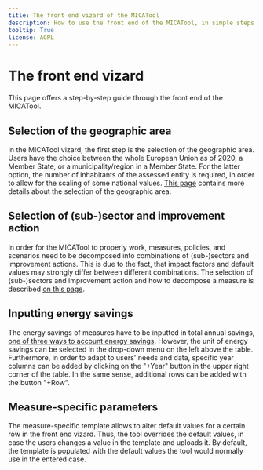 ```yaml
---
title: The front end vizard of the MICATool
description: How to use the front end of the MICATool, in simple steps
tooltip: True
license: AGPL
---
```


<!--
© 2024 Fraunhofer-Gesellschaft e.V., München

SPDX-License-Identifier: AGPL-3.0-or-later
-->

The front end vizard
===

This page offers a step-by-step guide through the front end of the MICATool. 

Selection of the geographic area
-

In the MICATool vizard, the first step is the selection of the geographic area. Users have the choice between
the whole European Union as of 2020, a Member State, or a municipality/region in a Member State. For the latter
option, the number of inhabitants of the assessed entity is required, in order to allow for the scaling of some
national values. [This page](./geography.md) contains more details about the selection of the geographic area.

Selection of (sub-)sector and improvement action
-

In order for the MICATool to properly work, measures, policies, and scenarios need to be decomposed into combinations 
of (sub-)sectors and improvement actions. This is due to the fact, that impact factors and default values may strongly
differ between different combinations. The selection of (sub-)sectors and improvement action and how to decompose a 
measure is described [on this page](./specifying_subsector_action.md).


Inputting energy savings
-

The energy savings of measures have to be inputted in total annual savings, [one of three ways to account energy savings](./energy_savings_input.md).
However, the unit of energy savings can be selected in the drop-down menu on the left above the table.
Furthermore, in order to adapt to users' needs and data, specific year columns can be added by clicking on the "+Year"
button in the upper right corner of the table. In the same sense, additional rows can be added with the button "+Row".

Measure-specific parameters
-

The measure-specific template allows to alter default values for a certain row in the front end vizard. Thus, the tool
overrides the default values, in case the users changes a value in the template and uploads it. By default, the template
is populated with the default values the tool would normally use in the entered case. 